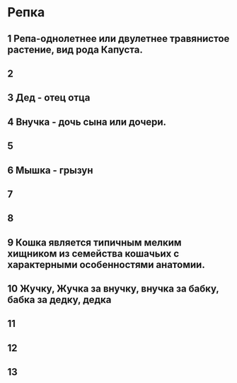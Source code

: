 # Репка
## 1 Репа-однолетнее или двулетнее травянистое растение, вид рода Капуста.
## 2
## 3 Дед - отец отца 
## 4 Внучка - дочь сына или дочери.
## 5
## 6 Мышка - грызун
## 7
## 8
## 9 Кошка является типичным мелким хищником из семейства кошачьих с характерными особенностями анатомии.
## 10 Жучку, Жучка за внучку, внучка за бабку, бабка за дедку, дедка
## 11
## 12
## 13
